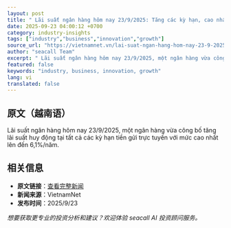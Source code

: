 ```yaml
---
layout: post
title: " Lãi suất ngân hàng hôm nay 23/9/2025: Tăng các kỳ hạn, cao nhất lên tới 6,1%/năm "
date: 2025-09-23 04:00:12 +0700
category: industry-insights
tags: ["industry","business","innovation","growth"]
source_url: "https://vietnamnet.vn/lai-suat-ngan-hang-hom-nay-23-9-2025-nha-bang-tang-lai-suat-len-6-1-nam-2445235.html"
author: "seacall Team"
excerpt: " Lãi suất ngân hàng hôm nay 23/9/2025, một ngân hàng vừa công bố tăng lãi suất huy động tại tất cả các kỳ hạn tiền gửi trực tuyến với mức cao nhất lên đến 6,1%/năm...."
featured: false
keywords: "industry, business, innovation, growth"
lang: vi
translated: false
---
```


## 原文（越南语）

 Lãi suất ngân hàng hôm nay 23/9/2025, một ngân hàng vừa công bố tăng lãi suất huy động tại tất cả các kỳ hạn tiền gửi trực tuyến với mức cao nhất lên đến 6,1%/năm.

## 相关信息

- **原文链接**：[查看完整新闻](https://vietnamnet.vn/lai-suat-ngan-hang-hom-nay-23-9-2025-nha-bang-tang-lai-suat-len-6-1-nam-2445235.html)
- **新闻来源**：VietnamNet
- **发布时间**：2025/9/23

*想要获取更专业的投资分析和建议？欢迎体验 seacall AI 投资顾问服务。*